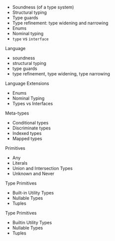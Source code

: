 
- Soundness (of a type system)
- Structural typing
- Type guards
- Type refinement: type widening and narrowing
- Enums
- Nominal typing
- `type` vs `interface`

Language
- soundness
- structural typing
- type guards
- type refinement, type widening, type narrowing

Language Extensions
- Enums
- Nominal Typing
- Types vs Interfaces

Meta-types
- Conditional types
- Discriminate types
- Indexed types
- Mapped types

Primitives
- Any
- Literals
- Union and Intersection Types
- Unknown and Never

Type Primitives
- Built-in Utility Types
- Nullable Types
- Tuples

Type Primitives
- Builtin Utility Types
- Nullable Types
- Tuples
